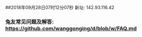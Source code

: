 ##2018年09月28日07时12分07秒 新址: 142.93.116.42
### 兔友常见问题及解答: https://github.com/wanggonging/d/blob/w/FAQ.md

